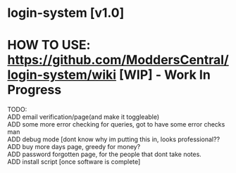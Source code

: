 login-system [v1.0]
============
HOW TO USE: https://github.com/ModdersCentral/login-system/wiki
[WIP]  -    Work In Progress
============
TODO:<br>
ADD email verification/page(and make it toggleable)<br>
ADD some more error checking for queries, got to have some error checks man<br>
ADD debug mode [dont know why im putting this in, looks professional??<br>
ADD buy more days page, greedy for money?<br>
ADD password forgotten page, for the people that dont take notes.<br>
ADD install script [once software is complete]
